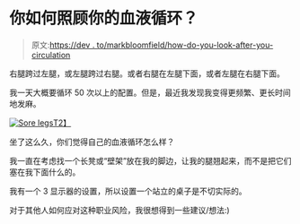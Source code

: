 # 你如何照顾你的血液循环？

> 原文:[https://dev . to/markbloomfield/how-do-you-look-after-you-circulation](https://dev.to/markbloomfield/how-do-you-look-after-your-circulation)

右腿跨过左腿，或左腿跨过右腿。或者右腿在左腿下面，或者左腿在右腿下面。

我一天大概要循环 50 次以上的配置。但是，最近我发现我变得更频繁、更长时间地发麻。

[![Sore legs](../Images/f3d463f9aad5f4e360361cf3ea6b3233.png)T2】](https://i.giphy.com/media/rzfpqvEWkESEU/giphy.gif)

坐了这么久，你们觉得自己的血液循环怎么样？

我一直在考虑找一个长凳或“壁架”放在我的脚边，让我的腿翘起来，而不是把它们塞在我下面什么的。

我有一个 3 显示器的设置，所以设置一个站立的桌子是不切实际的。

对于其他人如何应对这种职业风险，我很想得到一些建议/想法:)